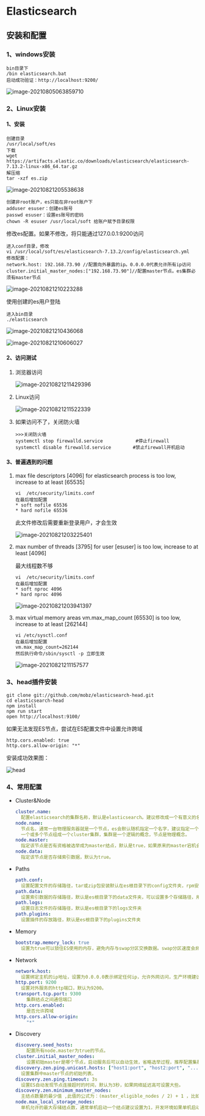 # Elasticsearch

## 安装和配置

### 1、windows安装

```
bin目录下
/bin elasticsearch.bat
启动成功验证：http://localhost:9200/
```

![image-20210805063859710](images/windows.png)

### 2、Linux安装

#### 1、安装

```
创建目录
/usr/local/soft/es
下载
wget https://artifacts.elastic.co/downloads/elasticsearch/elasticsearch-7.13.2-linux-x86_64.tar.gz
解压缩
tar -xzf es.zip
```

![image-20210821205538638](images/安装-1.png)

```
创建非root账户，es只能在非root账户下
adduser esuser：创建es账号
passwd esuser：设置es账号的密码
chown -R esuser /usr/local/soft 给账户赋予目录权限
```

修改es配置。如果不修改，将只能通过127.0.0.1:9200访问

```
进入conf目录，修改
vi /usr/local/soft/es/elasticsearch-7.13.2/config/elasticsearch.yml
修改配置：
network.host: 192.168.73.90 //配置向外暴露的ip。0.0.0.0代表允许所有ip访问
cluster.initial_master_nodes:["192.168.73.90"]//配置master节点。es集群必须有master节点
```

![image-20210821210223288](images/安装问题-config-1.png)

使用创建的es用户登陆

```
进入bin目录
./elasticsearch
```

![image-20210821210436068](images/linux-es启动-1.png)

![image-20210821210606027](images/linux-es启动成功.png)

#### 2、访问测试

1. 浏览器访问

   ![image-20210821211429396](images/浏览器访问测试-1.png)

2. Linux访问

   ![image-20210821211522339](images/linux访问测试-1.png)
   
3. 如果访问不了，关闭防火墙

   ```
   >>>关闭防火墙
   systemctl stop firewalld.service            #停止firewall
   systemctl disable firewalld.service        #禁止firewall开机启动
   ```

#### 3、普遍遇到的问题

1. max file descriptors [4096] for elasticsearch process is too low, increase to at least [65535]

   ```
   vi  /etc/security/limits.conf
   在最后增加配置
   * soft nofile 65536
   * hard nofile 65536
   ```

   此文件修改后需要重新登录用户，才会生效

   ![image-20210821203225401](images/linux问题max-file-1.png)

2. max number of threads [3795] for user [esuser] is too low, increase to at least [4096]

   最大线程数不够

   ```
   vi  /etc/security/limits.conf
   在最后增加配置
   * soft nproc 4096
   * hard nproc 4096
   ```

   ![image-20210821203941397](images/linux问题-max-threadnum-1.png)

3. max virtual memory areas vm.max_map_count [65530] is too low, increase to at least [262144]

   ```
   vi /etc/sysctl.conf
   在最后增加配置
   vm.max_map_count=262144
   然后执行命令/sbin/sysctl -p 立即生效
   ```

   ![image-20210821211157577](images/安装问题-max-virtual-1.png)

### 3、head插件安装

```
git clone git://github.com/mobz/elasticsearch-head.git
cd elasticsearch-head
npm install
npm run start
open http://localhost:9100/
```

如果无法发现ES节点，尝试在ES配置文件中设置允许跨域

```
http.cors.enabled: true
http.cors.allow-origin: "*"
```

安装成功效果图：

![head](images/head.png)

### 4、常用配置

- Cluster&Node

  ```yaml
  cluster.name:
  	配置elasticsearch的集群名称，默认是elasticsearch。建议修改成一个有意义的名称。
  node.name:
  	节点名，通常一台物理服务器就是一个节点，es会默认随机指定一个名字，建议指定一个有意义的名称，方便管理。
  	一个或多个节点组成一个cluster集群，集群是一个逻辑的概念，节点是物理概念。
  node.master: 
  	指定该节点是否有资格被选举成为master结点，默认是true，如果原来的master宕机会重新选举新的master。
  node.data: 
  	指定该节点是否存储索引数据，默认为true。
  ```
  
- Paths

  ```yaml
  path.conf:
  	设置配置文件的存储路径，tar或zip包安装默认在es根目录下的config文件夹，rpm安装默认在/etc/ elasticsearch
  path.data:
  	设置索引数据的存储路径，默认是es根目录下的data文件夹，可以设置多个存储路径，用逗号隔开。
  path.logs:
  	设置日志文件的存储路径，默认是es根目录下的logs文件夹
  path.plugins: 
  	设置插件的存放路径，默认是es根目录下的plugins文件夹
  ```
  
- Memory

  ```yaml
  bootstrap.memory_lock: true
  	设置为true可以锁住ES使用的内存，避免内存与swap分区交换数据。swap分区速度会非常慢。
  ```
  
- Network

  ```yaml
  network.host: 
  	设置绑定主机的ip地址，设置为0.0.0.0表示绑定任何ip，允许外网访问，生产环境建议设置为具体的ip。
  http.port: 9200
  	设置对外服务的http端口，默认为9200。
  transport.tcp.port: 9300  
      集群结点之间通信端口
  http.cors.enabled: 
      是否允许跨域
  http.cors.allow-origin: 
      "*"
  ```
  
- Discovery

  ```yaml
  discovery.seed_hosts:
      配置所有node.master为true的节点。
  cluster.initial_master_nodes: 
      设置初始master是哪个节点，启动服务后可以自动生效，省略选举过程，推荐配置集群中的仅master节点
  discovery.zen.ping.unicast.hosts: ["host1:port", "host2:port", "..."]
  	设置集群中master节点的初始列表。
  discovery.zen.ping.timeout: 3s
  	设置ES自动发现节点连接超时的时间，默认为3秒，如果网络延迟高可设置大些。
  discovery.zen.minimum_master_nodes:
  	主结点数量的最少值 ,此值的公式为：(master_eligible_nodes / 2) + 1 ，比如：有3个符合要求的主结点，那么这里要设置为2。
  node.max_local_storage_nodes: 
  	单机允许的最大存储结点数，通常单机启动一个结点建议设置为1，开发环境如果单机启动多个节点可设置大于1。
  ```
  
  
